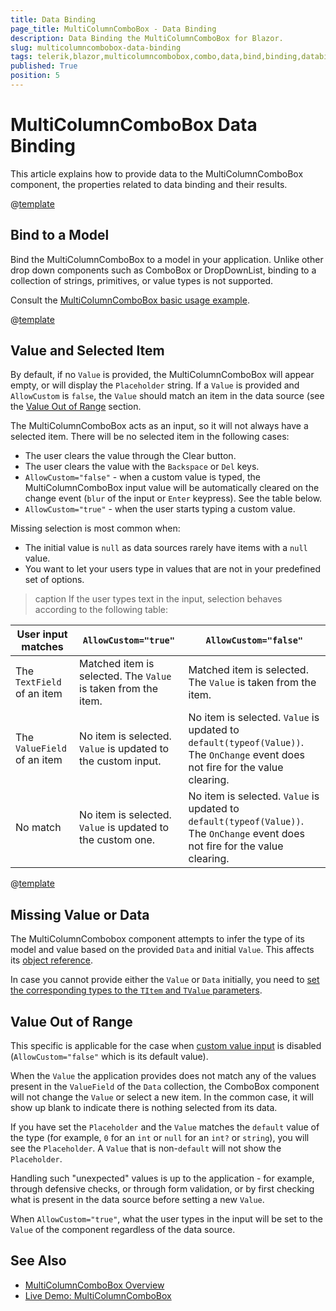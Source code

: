 ```yaml
---
title: Data Binding
page_title: MultiColumnComboBox - Data Binding
description: Data Binding the MultiColumnComboBox for Blazor.
slug: multicolumncombobox-data-binding
tags: telerik,blazor,multicolumncombobox,combo,data,bind,binding,databind
published: True
position: 5
---
```


# MultiColumnComboBox Data Binding

This article explains how to provide data to the MultiColumnComboBox component, the properties related to data binding and their results.

@[template](/_contentTemplates/common/general-info.md#valuebind-vs-databind-link)


## Bind to a Model

Bind the MultiColumnComboBox to a model in your application. Unlike other drop down components such as ComboBox or DropDownList, binding to a collection of strings, primitives, or value types is not supported.

Consult the [MultiColumnComboBox basic usage example](slug:multicolumncombobox-overview#creating-multiColumnComboBox).

@[template](/_contentTemplates/common/get-model-from-dropdowns.md#get-model-from-dropdowns)


## Value and Selected Item

By default, if no `Value` is provided, the MultiColumnComboBox will appear empty, or will display the `Placeholder` string. If a `Value` is provided and `AllowCustom` is `false`, the `Value` should match an item in the data source (see the [Value Out of Range](slug:multicolumncombobox-data-binding#value-out-of-range) section.

The MultiColumnComboBox acts as an input, so it will not always have a selected item. There will be no selected item in the following cases:

* The user clears the value through the Clear button.
* The user clears the value with the `Backspace` or `Del` keys.
* `AllowCustom="false"` - when a custom value is typed, the MultiColumnComboBox input value will be automatically cleared on the change event (`blur` of the input or `Enter` keypress). See the table below.
* `AllowCustom="true"` - when the user starts typing a custom value.

Missing selection is most common when:

* The initial value is `null` as data sources rarely have items with a `null` value.
* You want to let your users type in values that are not in your predefined set of options.

>caption If the user types text in the input, selection behaves according to the following table:

| User input matches | `AllowCustom="true"` | `AllowCustom="false"` |
| --- | --- | --- |
| The `TextField` of an item | Matched item is selected. The `Value` is taken from the item. | Matched item is selected. The `Value` is taken from the item. |
| The `ValueField` of an item | No item is selected. `Value` is updated to the custom input. | No item is selected. `Value` is updated to `default(typeof(Value))`. The `OnChange` event does not fire for the value clearing. |
| No match | No item is selected. `Value` is updated to the custom one. | No item is selected. `Value` is updated to `default(typeof(Value))`. The `OnChange` event does not fire for the value clearing. |

@[template](/_contentTemplates/common/get-model-from-dropdowns.md#get-model-from-dropdowns)


## Missing Value or Data

The MultiColumnCombobox component attempts to infer the type of its model and value based on the provided `Data` and initial `Value`. This affects its [object reference](slug:multicolumncombobox-overview#component-reference-and-methods).

In case you cannot provide either the `Value` or `Data` initially, you need to [set the corresponding types to the `TItem` and `TValue` parameters](slug:common-features-data-binding-overview#component-type).

## Value Out of Range

This specific is applicable for the case when [custom value input](slug:components/combobox/custom-value) is disabled (`AllowCustom="false"` which is its default value).

When the `Value` the application provides does not match any of the values present in the `ValueField` of the `Data` collection, the ComboBox component will not change the `Value` or select a new item. In the common case, it will show up blank to indicate there is nothing selected from its data.

If you have set the `Placeholder` and the `Value` matches the `default` value of the type (for example, `0` for an `int` or `null` for an `int?` or `string`), you will see the `Placeholder`. A `Value` that is non-`default` will not show the `Placeholder`.

Handling such "unexpected" values is up to the application - for example, through defensive checks, or through form validation, or by first checking what is present in the data source before setting a new `Value`.

When `AllowCustom="true"`, what the user types in the input will be set to the `Value` of the component regardless of the data source.

## See Also

* [MultiColumnComboBox Overview](slug:multicolumncombobox-overview)
* [Live Demo: MultiColumnComboBox](https://demos.telerik.com/blazor-ui/multicolumncombobox/overview)
